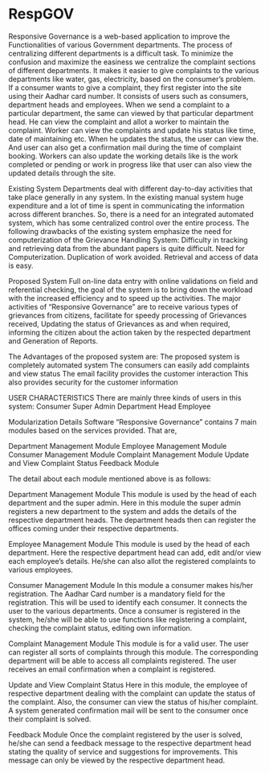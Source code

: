 # RespGOV

Responsive Governance is a web-based application to improve the Functionalities of various Government departments. The process of centralizing different departments is a difficult task. To minimize the confusion and maximize the easiness we centralize the complaint sections of different departments. It makes it easier to give complaints to the various departments like water, gas, electricity, based on the consumer’s problem. If a consumer wants to give a complaint, they first register into the site using their Aadhar card number.
It consists of users such as consumers, department heads and employees. When we send a complaint to a particular department, the same can viewed by that particular department head. He can view the complaint and allot a worker to maintain the complaint. Worker can view the complaints and update his status like time, date of maintaining etc. When he updates the status, the user can view the. And user can also get a confirmation mail during the time of complaint booking.
Workers can also update the working details like is the work completed or pending or work in progress like that user can also view the updated details through the site.

Existing System
Departments deal with different day-to-day activities that take place generally in any system. In the existing manual system huge expenditure and a lot of time is spent in communicating the information across different branches.  So, there is a need for an integrated automated system, which has some centralized control over the entire process.
The following drawbacks of the existing system emphasize the need for computerization of the Grievance Handling System: 
Difficulty in tracking and retrieving data from the abundant papers is quite difficult.
Need for Computerization.
Duplication of work avoided.
Retrieval and access of data is easy.
 
Proposed System
Full on-line data entry with online validations on field and referential checking, the goal of the system is to bring down the workload with the increased efficiency and to speed up the activities.
The major activities of “Responsive Governance” are to receive various types of grievances from citizens, facilitate for speedy processing of Grievances received, Updating the status of Grievances as and when required, informing the citizen about the action taken by the respected department and Generation of Reports.

The Advantages of the proposed system are:
The proposed system is completely automated system
The consumers can easily add complaints and view status
The email facility provides the customer interaction
This also provides security for the customer information


USER CHARACTERISTICS
There are mainly three kinds of users in this system: 
Consumer
Super Admin
Department Head
Employee

Modularization Details
Software “Responsive Governance” contains 7 main modules based on the services provided. That are,

Department Management Module
Employee Management Module
Consumer Management Module
Complaint Management Module
Update and View Complaint Status
Feedback Module


The detail about each module mentioned above is as follows:

Department Management Module
This module is used by the head of each department and the super admin. Here in this module the super admin registers a new department to the system and adds the details of the respective department heads. The department heads then can register the offices coming under their respective departments.

Employee Management Module
This module is used by the head of each department. Here the respective department head can add, edit and/or view each employee’s details. He/she can also allot the registered complaints to various employees.

Consumer Management Module
In this module a consumer makes his/her registration. The Aadhar Card number is a mandatory field for the registration. This will be used to identify each consumer. It connects the user to the various departments. Once a consumer is registered in the system, he/she will be able to use functions like registering a complaint, checking the complaint status, editing own information.

Complaint Management Module
This module is for a valid user. The user can register all sorts of complaints through this module. The corresponding department will be able to access all complaints registered. The user receives an email confirmation when a complaint is registered.



Update and View Complaint Status
Here in this module, the employee of respective department dealing with the complaint can update the status of the complaint. Also, the consumer can view the status of his/her complaint. A system generated confirmation mail will be sent to the consumer once their complaint is solved.

Feedback Module
Once the complaint registered by the user is solved, he/she can send a feedback message to the respective department head stating the quality of service and suggestions for improvements. This message can only be viewed by the respective department head.

